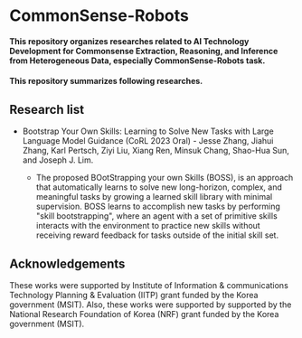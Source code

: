 # CommonSense-Robots

#### This repository organizes researches related to AI Technology Development for Commonsense Extraction, Reasoning, and Inference from Heterogeneous Data, especially CommonSense-Robots task.
#### This repository summarizes following researches.

## Research list
* Bootstrap Your Own Skills: Learning to Solve New Tasks with Large Language Model Guidance (CoRL 2023 Oral) - Jesse Zhang, Jiahui Zhang, Karl Pertsch, Ziyi Liu, Xiang Ren, Minsuk Chang, Shao-Hua Sun, and Joseph J. Lim.

  * The proposed BOotStrapping your own Skills (BOSS), is an approach that automatically learns to solve new long-horizon, complex, and meaningful tasks by growing a learned skill library with minimal supervision. BOSS learns to accomplish new tasks by performing "skill bootstrapping", where an agent with a set of primitive skills interacts with the environment to practice new skills without receiving reward feedback for tasks outside of the initial skill set.

## Acknowledgements
These works were supported by Institute of Information & communications Technology Planning & Evaluation (IITP) grant funded by the Korea government (MSIT). Also, these works were supported by supported by the National Research Foundation of Korea (NRF) grant funded by the Korea government (MSIT).
